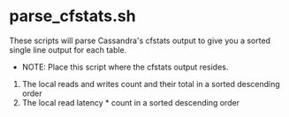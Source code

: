 # parse_cfstats.sh
These scripts will parse Cassandra's cfstats output to give you a sorted single line output for each table.
 - NOTE: Place this script where the cfstats output resides.

1. The local reads and writes count and their total in a sorted descending order
2. The local read latency * count in a sorted descending order
